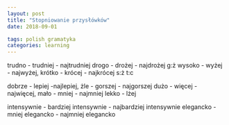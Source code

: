 ```yaml
---
layout: post
title: "Stopniowanie przysłówków"
date: 2018-09-01

tags: polish gramatyka
categories: learning
---
```

trudno - trudniej - najtrudniej
drogo - drożej - najdrożej g:ż
wysoko - wyżej - najwyżej, krótko - krócej - najkrócej s:ż t:c

dobrze - lepiej -najlepiej, żle - gorszej - najgorszej
dużo - więcej - najwięcej, mało - mniej - najmniej
lekko - lżej

intensywnie - bardziej intensywnie - najbardziej intensywnie
elegancko - mniej elegancko - najmniej elegancko